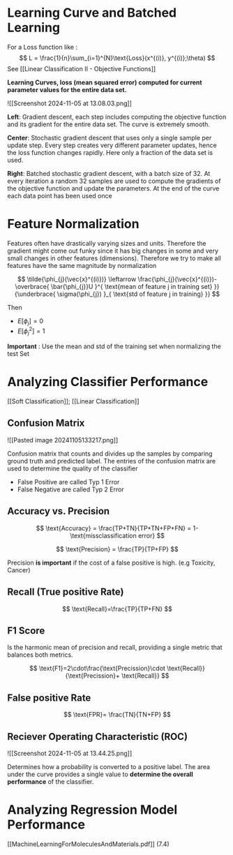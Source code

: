 # Learning Curve and Batched Learning

For a Loss function like : 
$$
L = \frac{1}{n}\sum_{i=1}^{N}\text{Loss}(x^{(i)}, y^{(i)};\theta)
$$
See [[Linear Classification II - Objective Functions]]

**Learning Curves, loss (mean squared error) computed for current parameter values for the entire data set.** 

![[Screenshot 2024-11-05 at 13.08.03.png]]


**Left**: Gradient descent, each step includes computing the objective function and its gradient for the entire data set. The curve is extremely smooth. 

**Center**: Stochastic gradient descent that uses only a single sample per update step. Every step creates very different parameter updates, hence the loss function changes rapidly. Here only a fraction of the data set is used. 

**Right**: Batched stochastic gradient descent, with a batch size of 32. At every iteration a random 32 samples are used to compute the gradients of the objective function and update the parameters. At the end of the curve each data point has been used once

# Feature Normalization

Features often have drastically varying sizes and units. Therefore the gradient might come out funky since it has big changes in some and very small changes in other features (dimensions). Therefore we try to make all features have the same magnitude by normalization

$$
\tilde{\phi_{j}(\vec{x}^{(i)})} \leftarrow \frac{\phi_{j}(\vec{x}^{(i)})-\overbrace{ \bar{\phi_{j}}U }^{ \text{mean of feature j in training set} }}{\underbrace{ \sigma(\phi_{j}) }_{ \text{std of feature j in training} }}
$$

Then 
- $E[\phi_{j}]=0$
- $E[\phi_{j}^{2}]=1$

**Important** : Use the mean and std of the training set when normalizing the test Set

# Analyzing Classifier Performance
[[Soft Classification]]; [[Linear Classification]]

## Confusion Matrix

![[Pasted image 20241105133217.png]]

Confusion matrix that counts and divides up the samples by comparing ground truth and predicted label. The entries of the confusion matrix are used to determine the quality of the classifier

- False Positive are called Typ 1 Error
- False Negative are called Typ 2 Error

## Accuracy vs. Precision 

$$
\text{Accuracy} = \frac{TP+TN}{TP+TN+FP+FN} = 1-\text{missclassification error}
$$


$$
\text{Precision} = \frac{TP}{TP+FP} 
$$

Precision **is important** if the cost of a false positive is high. (e.g Toxicity, Cancer)

## Recall (True positive Rate)

$$
\text{Recall}=\frac{TP}{TP+FN}
$$

## F1 Score
Is the harmonic mean of precision and recall, providing a single metric that balances both metrics.

$$
\text{F1}=2\cdot\frac{\text{Precission}\cdot \text{Recall}}{\text{Precission}+ \text{Recall}}
$$

## False positive Rate

$$
\text{FPR}= \frac{TN}{TN+FP}
$$
## Reciever Operating Characteristic (ROC)

![[Screenshot 2024-11-05 at 13.44.25.png]]

Determines how a probability is converted to a positive label. The area under the curve provides a single value to **determine the overall performance** of the classifier.

# Analyzing Regression Model Performance

[[MachineLearningForMoleculesAndMaterials.pdf]] (7.4)

